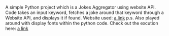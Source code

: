 A simple Python project which is a Jokes Aggregator using website API.
Code takes an input keyword, fetches a joke around that keyword through a Website API, and displays it if found.
Website used: [a link](https://icanhazdadjoke.com/)
p.s. Also played around with display fonts within the python code.
Check out the excution here: [a link](https://photos.app.goo.gl/1o3UqN56Pys9PSJM9)
 
